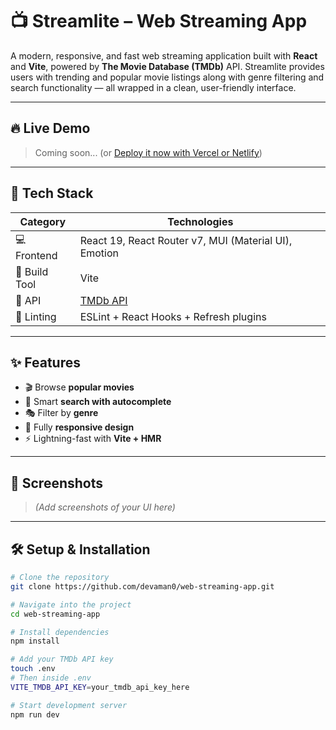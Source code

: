 
# 📺 Streamlite – Web Streaming App

A modern, responsive, and fast web streaming application built with **React** and **Vite**, powered by **The Movie Database (TMDb)** API. Streamlite provides users with trending and popular movie listings along with genre filtering and search functionality — all wrapped in a clean, user-friendly interface.

---

## 🔥 Live Demo
> Coming soon... (or [Deploy it now with Vercel or Netlify](#deployment))

---

## 🧰 Tech Stack

| Category     | Technologies                                     |
|--------------|--------------------------------------------------|
| 💻 Frontend  | React 19, React Router v7, MUI (Material UI), Emotion |
| 🚀 Build Tool | Vite                                             |
| 🎯 API       | [TMDb API](https://www.themoviedb.org/)         |
| 🧹 Linting   | ESLint + React Hooks + Refresh plugins           |

---

## ✨ Features

- 🎬 Browse **popular movies**
- 🧠 Smart **search with autocomplete**
- 🎭 Filter by **genre**
- 📱 Fully **responsive design**
- ⚡ Lightning-fast with **Vite + HMR**

---

## 📸 Screenshots

> _(Add screenshots of your UI here)_

---

## 🛠️ Setup & Installation

```bash
# Clone the repository
git clone https://github.com/devaman0/web-streaming-app.git

# Navigate into the project
cd web-streaming-app

# Install dependencies
npm install

# Add your TMDb API key
touch .env
# Then inside .env
VITE_TMDB_API_KEY=your_tmdb_api_key_here

# Start development server
npm run dev
